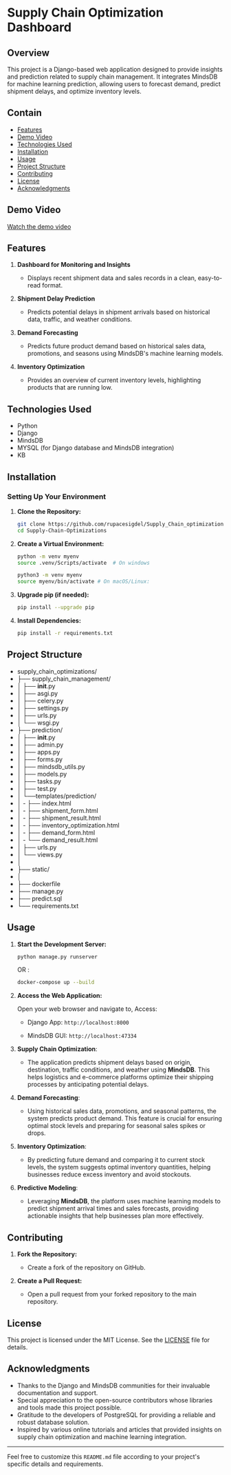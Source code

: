 
# Supply Chain Optimization Dashboard

## Overview
This project is a Django-based web application designed to provide insights and prediction related to supply chain management. It integrates MindsDB for machine learning prediction, allowing users to forecast demand, predict shipment delays, and optimize inventory levels.

## Contain

- [Features](#features)
- [Demo Video](#demo-video)
- [Technologies Used](#technologies-used)
- [Installation](#installation)
- [Usage](#usage)
- [Project Structure](#project-structure)
- [Contributing](#contributing)
- [License](#license)
- [Acknowledgments](#acknowledgments)

## Demo Video
[Watch the demo video]()


## Features

1. **Dashboard for Monitoring and Insights**
   - Displays recent shipment data and sales records in a clean, easy-to-read format.
   
2. **Shipment Delay Prediction**
   - Predicts potential delays in shipment arrivals based on historical data, traffic, and weather conditions.

3. **Demand Forecasting**
   - Predicts future product demand based on historical sales data, promotions, and seasons using MindsDB's machine learning models.

4. **Inventory Optimization**
   - Provides an overview of current inventory levels, highlighting products that are running low.


## Technologies Used
- Python
- Django
- MindsDB
- MYSQL (for Django database and MindsDB integration)
- KB
  
## Installation

### Setting Up Your Environment

1. **Clone the Repository:**

    ```bash
    git clone https://github.com/rupacesigdel/Supply_Chain_optimizations.git
    cd Supply-Chain-Optimizations
    ```

2. **Create a Virtual Environment:**

    ```bash
    python -m venv myenv
    source .venv/Scripts/activate  # On windows
    ```
    ```bash
    python3 -m venv myenv
    source myenv/bin/activate # On macOS/Linux:
    ```

3. **Upgrade pip (if needed):**

    ```bash
    pip install --upgrade pip
    ```

4. **Install Dependencies:**

    ```bash
    pip install -r requirements.txt
    ```


## Project Structure
- supply_chain_optimizations/
- ├── supply_chain_management/             
- │   ├── __init__.py
- │   ├── asgi.py
- │   ├── celery.py                   
- │   ├── settings.py
- │   ├── urls.py
- │   └── wsgi.py
- ├── prediction/                        
- │   ├── __init__.py
- │   ├── admin.py
- │   ├── apps.py
- │   ├── forms.py
- │   ├── mindsdb_utils.py
- │   ├── models.py
- │   ├── tasks.py                   
- │   ├── test.py                   
- │   └──templates/prediction/
- │ -     ├── index.html
- │ -       ├── shipment_form.html
- │ -       ├── shipment_result.html
- │ -       ├── inventory_optimization.html
- │ -       ├── demand_form.html
- │ -      └── demand_result.html
- │   ├── urls.py                         
- │   └── views.py                   
- │
- ├── static/                           
- │
- ├── dockerfile
- ├── manage.py
- ├── predict.sql
- └── requirements.txt    



## Usage
1. **Start the Development Server:**

    ```sh
    python manage.py runserver
    ```
    OR :
    ```sh
    docker-compose up --build
    ```

2. **Access the Web Application:**

    Open your web browser and navigate to,
    Access:
   - Django App: `http://localhost:8000`

   - MindsDB GUI: `http://localhost:47334`

3. **Supply Chain Optimization**:
    - The application predicts shipment delays based on origin, destination, traffic conditions, and weather using **MindsDB**. This helps logistics and e-commerce platforms optimize their shipping processes by anticipating potential delays.

4. **Demand Forecasting**:
    - Using historical sales data, promotions, and seasonal patterns, the system predicts product demand. This feature is crucial for ensuring optimal stock levels and preparing for seasonal sales spikes or drops.

5. **Inventory Optimization**:
    - By predicting future demand and comparing it to current stock levels, the system suggests optimal inventory quantities, helping businesses reduce excess inventory and avoid stockouts.
      
6. **Predictive Modeling**:
    - Leveraging **MindsDB**, the platform uses machine learning models to predict shipment arrival times and sales forecasts, providing actionable insights that help businesses plan more effectively.


## Contributing

1. **Fork the Repository:**

    - Create a fork of the repository on GitHub.

2. **Create a Pull Request:**

    - Open a pull request from your forked repository to the main repository.

## License

This project is licensed under the MIT License. See the [LICENSE](LICENSE) file for details.

## Acknowledgments
- Thanks to the Django and MindsDB communities for their invaluable documentation and support.
- Special appreciation to the open-source contributors whose libraries and tools made this project possible.
- Gratitude to the developers of PostgreSQL for providing a reliable and robust database solution.
- Inspired by various online tutorials and articles that provided insights on supply chain optimization and machine learning integration.

---

Feel free to customize this `README.md` file according to your project's specific details and requirements.
